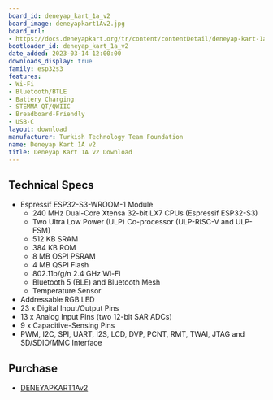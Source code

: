 ```yaml
---
board_id: deneyap_kart_1a_v2
board_image: deneyapkart1Av2.jpg
board_url:
- https://docs.deneyapkart.org/tr/content/contentDetail/deneyap-kart-1a-v2
bootloader_id: deneyap_kart_1a_v2
date_added: 2023-03-14 12:00:00
downloads_display: true
family: esp32s3
features:
- Wi-Fi
- Bluetooth/BTLE
- Battery Charging
- STEMMA QT/QWIIC
- Breadboard-Friendly
- USB-C
layout: download
manufacturer: Turkish Technology Team Foundation
name: Deneyap Kart 1A v2
title: Deneyap Kart 1A v2 Download
---
```


## Technical Specs
  - Espressif ESP32-S3-WROOM-1 Module
    - 240 MHz Dual-Core Xtensa 32-bit LX7 CPUs (Espressif ESP32-S3)
    - Two Ultra Low Power (ULP) Co-processor (ULP­-RISC-­V and ULP-FSM)
    - 512 KB SRAM
    - 384 KB ROM
    - 8 MB OSPI PSRAM
    - 4 MB QSPI Flash
    - 802.11b/g/n 2.4 GHz Wi-Fi
    - Bluetooth 5 (BLE) and Bluetooth Mesh
    - Temperature Sensor
  - Addressable RGB LED
  - 23 x Digital Input/Output Pins
  - 13 x Analog Input Pins (two 12-bit SAR ADCs)
  -  9 x Capacitive-Sensing Pins
  - PWM, I2C, SPI, UART, I2S, LCD, DVP, PCNT, RMT, TWAI, JTAG and SD/SDIO/MMC Interface

## Purchase
* [DENEYAPKART1Av2](https://magaza.deneyapkart.org/tr/product/detail/deneyap-kart-1a-v2-type-c)
